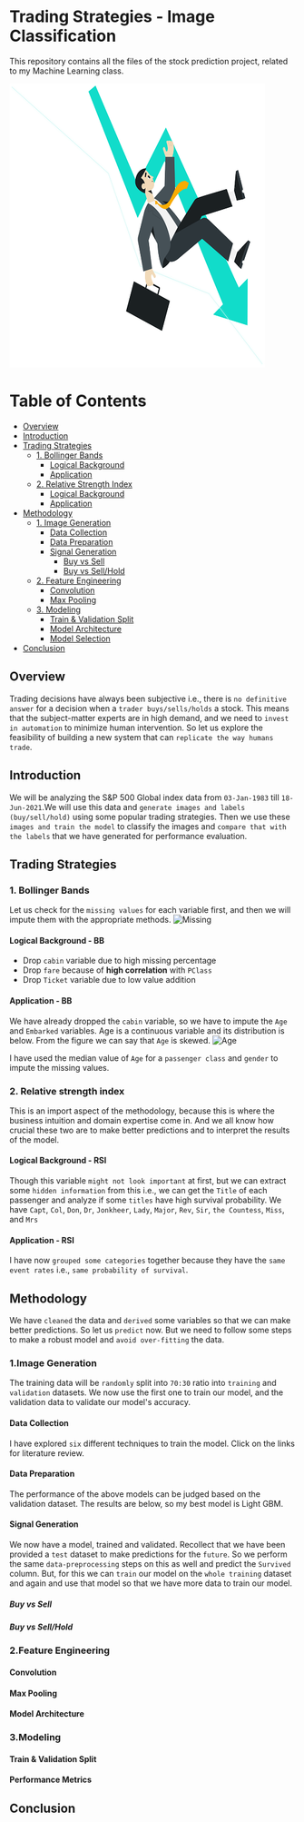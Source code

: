 # Trading Strategies - Image Classification

This repository contains all the files of the stock prediction project, related to my Machine Learning class.

![Trading](stockpred/images/trading.png)

# Table of Contents
- [Overview](#overview)
- [Introduction](#introduction)
- [Trading Strategies](#trading-strategies)
  - [1. Bollinger Bands](#1-bollinger-bands)
    - [Logical Background](#logical-background---bb)
    - [Application](#application---bb)
  - [2. Relative Strength Index](#2-relative-strength-index)
    - [Logical Background](#logical-background---rsi)
    - [Application](#application---rsi)
- [Methodology](#methodology)
  - [1. Image Generation](#1image-generation)
    - [Data Collection](#data-collection)
    - [Data Preparation](#data-preparation)
    - [Signal Generation](#signal-generation)
      - [Buy vs Sell](#buy-vs-sell)
      - [Buy vs Sell/Hold](#buy-vs-sellhold)
  - [2. Feature Engineering](#2feature-engineering)
    - [Convolution](#convolution)
    - [Max Pooling](#max-pooling)
  - [3. Modeling](#3modeling)
    - [Train & Validation Split](#train--validation-split)
    - [Model Architecture](#model-architecture)    
    - [Model Selection](#performance-metrics)
- [Conclusion](#conclusion)
  
## Overview
Trading decisions have always been subjective i.e., there is `no definitive answer` for a decision when a `trader buys/sells/holds` a stock. This means that the subject-matter experts are in high demand, and we need to `invest in automation` to minimize human intervention. So let us explore the feasibility of building a new system that can `replicate the way humans trade`.

## Introduction
We will be analyzing the S&P 500 Global index data from `03-Jan-1983` till `18-Jun-2021`.We will use this data and `generate images and labels (buy/sell/hold)` using some popular trading strategies. Then we use these `images and train the model` to classify the images and `compare that with the labels` that we have generated for performance evaluation.

## Trading Strategies
### 1. Bollinger Bands
Let us check for the ```missing values``` for each variable first, and then we will impute them with the appropriate methods. 
![Missing](stockpred/images/Missing_Train.PNG)

#### Logical Background - BB
- Drop ```cabin``` variable due to high missing percentage
- Drop ```fare``` because of **high correlation** with ```PClass```
- Drop ```Ticket``` variable due to low value addition
#### Application - BB
We have already dropped the ```cabin``` variable, so we have to impute the ```Age``` and ```Embarked``` variables. Age is a continuous variable and its distribution is below. From the figure we can say that ```Age``` is skewed.
![Age](images/Age_Dist.PNG)

I have used the median value of ```Age``` for a `passenger class` and `gender` to impute the missing values.

### 2. Relative strength index
This is an import aspect of the methodology, because this is where the business intuition and domain expertise come in. And we all know how crucial these two are to make better predictions and to interpret the results of the model.  

#### Logical Background - RSI
Though this variable `might not look important` at first, but we can extract some `hidden information` from this i.e., we can get the `Title` of each passenger and analyze if some `titles` have high survival probability. We have `Capt`, `Col`, `Don`, `Dr`, `Jonkheer`, `Lady`, `Major`, `Rev`, `Sir`, `the Countess`, `Miss`, and `Mrs`
#### Application - RSI
I have now `grouped some categories` together because they have the `same event rates` i.e., `same probability of survival`.

## Methodology
We have `cleaned` the data and `derived` some variables so that we can make better predictions. So let us `predict` now. But we need to follow some steps to make a robust model and `avoid over-fitting` the data.

### 1.Image Generation
The training data will be `randomly` split into `70:30` ratio into `training` and `validation` datasets. We now use the first one to train our model, and the validation data to validate our model's accuracy.

#### Data Collection
I have explored `six` different techniques to train the model. Click on the links for literature review.

#### Data Preparation
The performance of the above models can be judged based on the validation dataset. The results are below, so my best model is Light GBM.

#### Signal Generation
We now have a model, trained and validated. Recollect that we have been provided a `test` dataset to make predictions for the `future`. So we perform the same `data-preprocessing` steps on this as well and predict the `Survived` column. But, for this we can `train` our model on the `whole training` dataset and again and use that model so that we have more data to train our model.

##### Buy vs Sell

##### Buy vs Sell/Hold

### 2.Feature Engineering

#### Convolution

#### Max Pooling

#### Model Architecture

### 3.Modeling

#### Train & Validation Split

#### Performance Metrics 

## Conclusion



